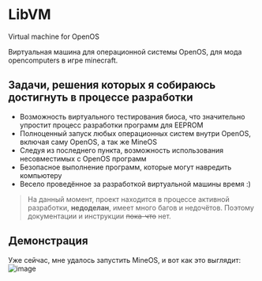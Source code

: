 # LibVM
Virtual machine for OpenOS

Виртуальная машина для операционной системы OpenOS, для мода opencomputers в игре minecraft.

## Задачи, решения которых я собираюсь достигнуть в процессе разработки
* Возможность виртуального тестирования биоса, что значительно упростит процесс разработки программ для EEPROM
* Полноценный запуск любых операционных систем внутри OpenOS, включая саму OpenOS, а так же MineOS
* Следуя из последнего пункта, возможность использования несовместимых с OpenOS программ
* Безопасное выполнение программ, которые могут навредить компьютеру
* Весело проведённое за разработкой виртуальной машины время :)

> На данный момент, проект находится в процессе активной разработки, **недоделан**, имеет много багов и недочётов. Поэтому документации и инструкции ~~пока-что~~ нет.

## Демонстрация
Уже сейчас, мне удалось запустить MineOS, и вот как это выглядит:
![image](https://user-images.githubusercontent.com/33802666/190020661-519f5d3f-d4b6-4e6c-9e30-6c3513b8ddcb.png)
